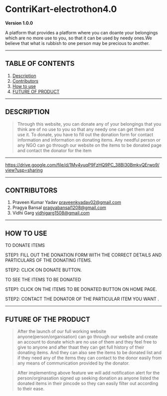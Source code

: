# ContriKart-electrothon4.0

**Version 1.0.0**

A platform that provides a platform where you can doante your belongings which are no more use to you, so that it can be used by needy ones.We believe that what is rubbish to 
one person may be precious to another.
 
---

## TABLE OF CONTENTS

1. [Description](#description)
2. [Contributors](#contributors)
3. [How to use](#how-to-use)
4. [FUTURE OF PRODUCT](#future)

---
<a name="description"></a>
## DESCRIPTION

 >Through this website, you can donate any of your belongings that you think are of no use to you so that any needy one can get them and use it.
 > To donate, you have to fill out the donation form for contact information and information on donating items. 
 > Any needful person or any NGO can go through our website on the items to be donated page and contact the donator for the item

---
<a name="demo-link"></a>
https://drive.google.com/file/d/1My4yuqP9FzHQ9PC_38Bl30BmkvQErwo9/view?usp=sharing

---
<a name="contributors"></a>
## CONTRIBUTORS

1. Praveen Kumar Yadav praveenkyadav02@gmail.com
2. Pragya Bansal pragyabansal1208@gmail.com
3. Vidhi Garg vidhigarg1508@gmail.com



---
<a name="how-to-use"></a>
## HOW TO USE
TO DONATE ITEMS

STEP1: FILL OUT THE DONATION FORM WITH THE CORRECT DETAILS AND PARTICULARS OF THE DONATING ITEMS.

STEP2: CLICK ON DONATE BUTTON.


TO SEE THE ITEMS TO BE DONATED


STEP1: CLICK ON THE ITEMS TO BE DONATED BUTTON ON HOME PAGE.

STEP2: CONTACT THE DONATOR OF THE PARTICULAR ITEM YOU WANT .

---
<a name="future"></a>
## FUTURE OF THE PRODUCT

>After the launch of our full working website anyone(person/organisation) can go through our website and create an account to donate which are no use of them and they feel free   to give to anyone and after thaat they can get full history of their donating items. And they can also see the items to be donated list and if they need any of the items they   can contact to the donor easily from any means of communication provided by the donator.

>After implementing above feature we will add notification alert for the person/orginasation signed up seeking donation as anyone listed the donated items in their pincode so   they can easily filter out according to their ease.  




